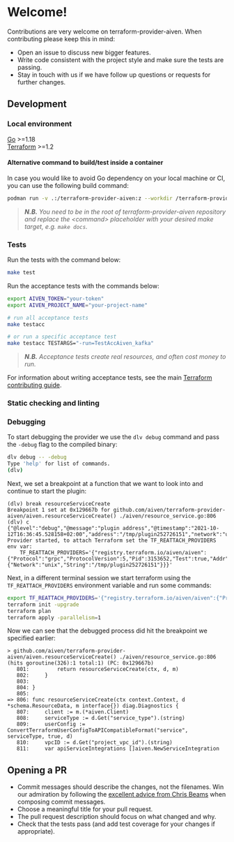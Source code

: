 # Welcome!

Contributions are very welcome on terraform-provider-aiven. When contributing please keep this in mind:

- Open an issue to discuss new bigger features.
- Write code consistent with the project style and make sure the tests are passing.
- Stay in touch with us if we have follow up questions or requests for further changes.

## Development

### Local environment

[Go](https://go.dev/doc/install) >=1.18 \
[Terraform](https://learn.hashicorp.com/tutorials/terraform/install-cli) >=1.2

#### Alternative command to build/test inside a container

In case you would like to avoid Go dependency on your local machine or CI, you can use the following build command:

```bash
podman run -v .:/terraform-provider-aiven:z --workdir /terraform-provider-aiven golang:latest <command>
```

> _**N.B.** You need to be in the root of terraform-provider-aiven repository and replace the _&lt;command&gt;_ placeholder with your desired make target, e.g. `make docs`._

### Tests

Run the tests with the command below:

```bash
make test
```

Run the acceptance tests with the commands below:

```bash
export AIVEN_TOKEN="your-token"
export AIVEN_PROJECT_NAME="your-project-name"

# run all acceptance tests
make testacc

# or run a specific acceptance test
make testacc TESTARGS="-run=TestAccAiven_kafka"
```

> _**N.B.** Acceptance tests create real resources, and often cost money to run._

For information about writing acceptance tests, see the main [Terraform contributing guide](https://www.terraform.io/docs/extend/testing/acceptance-tests/index.html).

### Static checking and linting

### Debugging

To start debugging the provider we use the `dlv debug` command and pass the `-debug` flag to the compiled binary:

```bash
dlv debug -- -debug
Type 'help' for list of commands.
(dlv)
```

Next, we set a breakpoint at a function that we want to look into and continue to start the plugin:

```log
(dlv) break resourceServiceCreate
Breakpoint 1 set at 0x129667b for github.com/aiven/terraform-provider-aiven/aiven.resourceServiceCreate() ./aiven/resource_service.go:806
(dlv) c
{"@level":"debug","@message":"plugin address","@timestamp":"2021-10-12T16:36:45.528158+02:00","address":"/tmp/plugin252726151","network":"unix"}
Provider started, to attach Terraform set the TF_REATTACH_PROVIDERS env var:
    TF_REATTACH_PROVIDERS='{"registry.terraform.io/aiven/aiven":{"Protocol":"grpc","ProtocolVersion":5,"Pid":3153652,"Test":true,"Addr":{"Network":"unix","String":"/tmp/plugin252726151"}}}'
```

Next, in a different terminal session we start terraform using the `TF_REATTACH_PROVIDERS` environment variable and run some commands:

```bash
export TF_REATTACH_PROVIDERS='{"registry.terraform.io/aiven/aiven":{"Protocol":"grpc","ProtocolVersion":5,"Pid":3153652,"Test":true,"Addr":{"Network":"unix","String":"/tmp/plugin252726151"}}}'
terraform init -upgrade
terraform plan
terraform apply -parallelism=1
```

Now we can see that the debugged process did hit the breakpoint we specified earlier:

```log
> github.com/aiven/terraform-provider-aiven/aiven.resourceServiceCreate() ./aiven/resource_service.go:806 (hits goroutine(326):1 total:1) (PC: 0x129667b)
   801:			return resourceServiceCreate(ctx, d, m)
   802:		}
   803:	
   804:	}
   805:	
=> 806:	func resourceServiceCreate(ctx context.Context, d *schema.ResourceData, m interface{}) diag.Diagnostics {
   807:		client := m.(*aiven.Client)
   808:		serviceType := d.Get("service_type").(string)
   809:		userConfig := ConvertTerraformUserConfigToAPICompatibleFormat("service", serviceType, true, d)
   810:		vpcID := d.Get("project_vpc_id").(string)
   811:		var apiServiceIntegrations []aiven.NewServiceIntegration
```

## Opening a PR

- Commit messages should describe the changes, not the filenames. Win our admiration by following the [excellent advice from Chris Beams](https://chris.beams.io/posts/git-commit/) when composing commit messages.
- Choose a meaningful title for your pull request.
- The pull request description should focus on what changed and why.
- Check that the tests pass (and add test coverage for your changes if appropriate).
